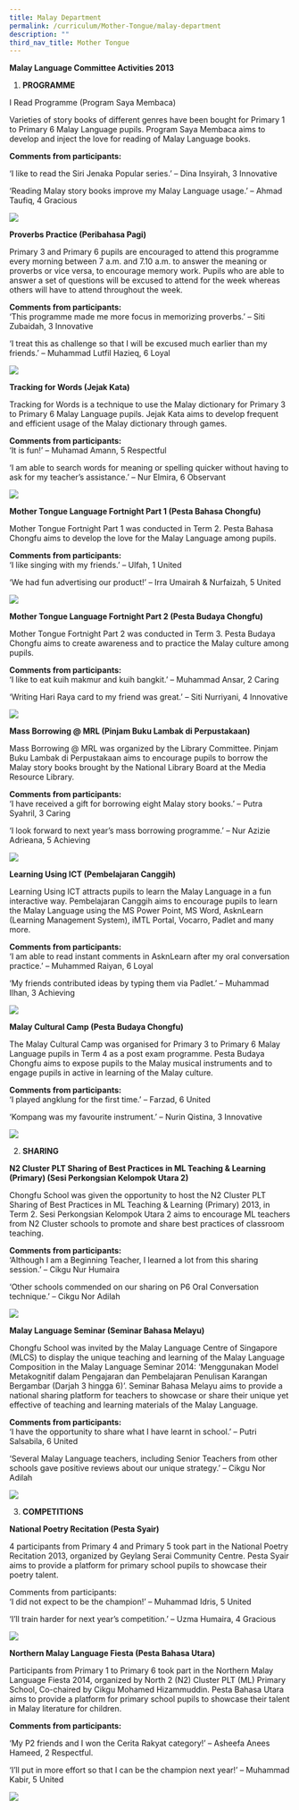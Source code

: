 ```yaml
---
title: Malay Department
permalink: /curriculum/Mother-Tongue/malay-department
description: ""
third_nav_title: Mother Tongue
---
```

**Malay Language Committee Activities 2013**

1.  **PROGRAMME**

I Read Programme (Program Saya Membaca)

Varieties of story books of different genres have been bought for Primary 1 to Primary 6 Malay Language pupils. Program Saya Membaca aims to develop and inject the love for reading of Malay Language books.

**Comments from participants:**

‘I like to read the Siri Jenaka Popular series.’ – Dina Insyirah, 3 Innovative

‘Reading Malay story books improve my Malay Language usage.’ – Ahmad Taufiq, 4 Gracious

![](/images/ml1.png)

**Proverbs Practice (Peribahasa Pagi)**

Primary 3 and Primary 6 pupils are encouraged to attend this programme every morning between 7 a.m. and 7.10 a.m. to answer the meaning or proverbs or vice versa, to encourage memory work. Pupils who are able to answer a set of questions will be excused to attend for the week whereas others will have to attend throughout the week.

**Comments from participants:**  
‘This programme made me more focus in memorizing proverbs.’ – Siti Zubaidah, 3 Innovative

‘I treat this as challenge so that I will be excused much earlier than my friends.’ – Muhammad Lutfil Hazieq, 6 Loyal

![](/images/ml2.png)

**Tracking for Words (Jejak Kata)**

Tracking for Words is a technique to use the Malay dictionary for Primary 3 to Primary 6 Malay Language pupils. Jejak Kata aims to develop frequent and efficient usage of the Malay dictionary through games.

**Comments from participants:**  
‘It is fun!’ – Muhamad Amann, 5 Respectful

‘I am able to search words for meaning or spelling quicker without having to ask for my teacher’s assistance.’ – Nur Elmira, 6 Observant

![](/images/ml3.png)

**Mother Tongue Language Fortnight Part 1 (Pesta Bahasa Chongfu)**

Mother Tongue Fortnight Part 1 was conducted in Term 2. Pesta Bahasa Chongfu aims to develop the love for the Malay Language among pupils.

**Comments from participants:**  
‘I like singing with my friends.’ – Ulfah, 1 United

‘We had fun advertising our product!’ – Irra Umairah & Nurfaizah, 5 United

![](/images/ml4.png)

**Mother Tongue Language Fortnight Part 2 (Pesta Budaya Chongfu)**

Mother Tongue Fortnight Part 2 was conducted in Term 3. Pesta Budaya Chongfu aims to create awareness and to practice the Malay culture among pupils.

**Comments from participants:**  
‘I like to eat kuih makmur and kuih bangkit.’ – Muhammad Ansar, 2 Caring

‘Writing Hari Raya card to my friend was great.’ – Siti Nurriyani, 4 Innovative

![](/images/ml5.png)

**Mass Borrowing @ MRL (Pinjam Buku Lambak di Perpustakaan)**

Mass Borrowing @ MRL was organized by the Library Committee. Pinjam Buku Lambak di Perpustakaan aims to encourage pupils to borrow the Malay story books brought by the National Library Board at the Media Resource Library.

**Comments from participants:**  
‘I have received a gift for borrowing eight Malay story books.’ – Putra Syahril, 3 Caring

‘I look forward to next year’s mass borrowing programme.’ – Nur Azizie Adrieana, 5 Achieving

![](/images/ml6.png)

**Learning Using ICT (Pembelajaran Canggih)**

Learning Using ICT attracts pupils to learn the Malay Language in a fun interactive way. Pembelajaran Canggih aims to encourage pupils to learn the Malay Language using the MS Power Point, MS Word, AsknLearn (Learning Management System), iMTL Portal, Vocarro, Padlet and many more.

**Comments from participants:**  
‘I am able to read instant comments in AsknLearn after my oral conversation practice.’ – Muhammed Raiyan, 6 Loyal

‘My friends contributed ideas by typing them via Padlet.’ – Muhammad Ilhan, 3 Achieving

![](/images/ml7.png)

**Malay Cultural Camp (Pesta Budaya Chongfu)**

The Malay Cultural Camp was organised for Primary 3 to Primary 6 Malay Language pupils in Term 4 as a post exam programme. Pesta Budaya Chongfu aims to expose pupils to the Malay musical instruments and to engage pupils in active in learning of the Malay culture.

**Comments from participants:**  
‘I played angklung for the first time.’ – Farzad, 6 United

‘Kompang was my favourite instrument.’ – Nurin Qistina, 3 Innovative

![](/images/ml8.png)

2. **SHARING**

**N2 Cluster PLT Sharing of Best Practices in ML Teaching & Learning (Primary) (Sesi Perkongsian Kelompok Utara 2)**

Chongfu School was given the opportunity to host the N2 Cluster PLT Sharing of Best Practices in ML Teaching & Learning (Primary) 2013, in Term 2. Sesi Perkongsian Kelompok Utara 2 aims to encourage ML teachers from N2 Cluster schools to promote and share best practices of classroom teaching.

**Comments from participants:**  
‘Although I am a Beginning Teacher, I learned a lot from this sharing session.’ – Cikgu Nur Humaira

‘Other schools commended on our sharing on P6 Oral Conversation technique.’ – Cikgu Nor Adilah

![](/images/ml9.png)

**Malay Language Seminar (Seminar Bahasa Melayu)**

Chongfu School was invited by the Malay Language Centre of Singapore (MLCS) to display the unique teaching and learning of the Malay Language Composition in the Malay Language Seminar 2014: ‘Menggunakan Model Metakognitif dalam Pengajaran dan Pembelajaran Penulisan Karangan Bergambar (Darjah 3 hingga 6)’. Seminar Bahasa Melayu aims to provide a national sharing platform for teachers to showcase or share their unique yet effective of teaching and learning materials of the Malay Language.

**Comments from participants:**  
‘I have the opportunity to share what I have learnt in school.’ – Putri Salsabila, 6 United

‘Several Malay Language teachers, including Senior Teachers from other schools gave positive reviews about our unique strategy.’ – Cikgu Nor Adilah

![](/images/ml10.png)

3. **COMPETITIONS**

**National Poetry Recitation (Pesta Syair)**

4 participants from Primary 4 and Primary 5 took part in the National Poetry Recitation 2013, organized by Geylang Serai Community Centre. Pesta Syair aims to provide a platform for primary school pupils to showcase their poetry talent.

Comments from participants:  
‘I did not expect to be the champion!’ – Muhammad Idris, 5 United

‘I’ll train harder for next year’s competition.’ – Uzma Humaira, 4 Gracious

![](/images/ml11.png)

**Northern Malay Language Fiesta (Pesta Bahasa Utara)**

Participants from Primary 1 to Primary 6 took part in the Northern Malay Language Fiesta 2014, organized by North 2 (N2) Cluster PLT (ML) Primary School, Co-chaired by Cikgu Mohamed Hizammuddin. Pesta Bahasa Utara aims to provide a platform for primary school pupils to showcase their talent in Malay literature for children.

**Comments from participants:**  

‘My P2 friends and I won the Cerita Rakyat category!’ – Asheefa Anees Hameed, 2 Respectful.

‘I’ll put in more effort so that I can be the champion next year!’ – Muhammad Kabir, 5 United

![](/images/ml12.png)